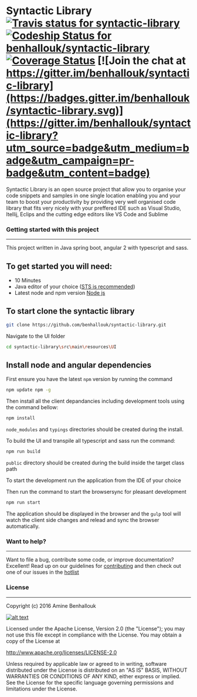# Syntactic Library [![Travis status for syntactic-library](https://api.travis-ci.org/benhallouk/syntactic-library.svg)](https://travis-ci.org/benhallouk/syntactic-library)  [ ![Codeship Status for benhallouk/syntactic-library](https://codeship.com/projects/f0f42a60-1a89-0134-4629-56774cd00e66/status?branch=master)](https://codeship.com/projects/159370) [![Coverage Status](https://coveralls.io/repos/github/benhallouk/syntactic-library/badge.svg?branch=master)](https://coveralls.io/github/benhallouk/syntactic-library?branch=master) [![Join the chat at https://gitter.im/benhallouk/syntactic-library](https://badges.gitter.im/benhallouk/syntactic-library.svg)](https://gitter.im/benhallouk/syntactic-library?utm_source=badge&utm_medium=badge&utm_campaign=pr-badge&utm_content=badge)
Syntactic Library is an open source project that allow you to organise your code snippets and samples in one single location enabling you and your team to boost your productivity by providing very well organised code library that fits very nicely with your preffered IDE such as Visual Studio, Itellij, Eclips and the cutting edge editors like VS Code and Sublime


### Getting started with this project
-------------

This project written in Java spring boot, angular 2 with typescript and sass.

To get started you will need:
-------------
- 10 Minutes
- Java editor of your choice ([STS is recommended])
- Latest node and npm version [Node js]

To start clone the syntactic library
-------------
```sh
git clone https://github.com/benhallouk/syntactic-library.git 
```

Navigate to the UI folder
```sh
cd syntactic-library\src\main\resources\UI
```

Install node and angular dependencies
-------------

First ensure you have the latest `npm` version by running the command
```sh
npm update npm -g
```

Then install all the client depandancies including development tools using the command bellow:
```sh
npm install
```
`node_modules` and `typings` directories should be created during the install.

To build the UI and transpile all typescript and sass run the command:

```sh
npm run build
```
`public` directory should be created during the build inside the target class path

To start the development run the application from the IDE of your choice

Then run the command to start the browsersync for pleasant development

```sh
npm run start
```
The application should be displayed in the browser and the `gulp` tool will watch the client side changes and relead and sync the browser automatically.

### Want to help?
----
Want to file a bug, contribute some code, or improve documentation? Excellent! Read up on our guidelines for [contributing][contributing] and then check out one of our issues in the [hotlist](https://github.com/benhallouk/syntactic-library/labels/hotlist)

### License
----
Copyright (c) 2016 Amine Benhallouk

[![alt text](http://static.copyrighted.com/images/seal.gif "Copyrighted.com Registered & Protected 7PZF-PEB0-XEAB-U1BN")](http://www.copyrighted.com/copyrights/view/7pzf-peb0-xeab-u1bn)

Licensed under the Apache License, Version 2.0 (the "License");
you may not use this file except in compliance with the License.
You may obtain a copy of the License at

http://www.apache.org/licenses/LICENSE-2.0

Unless required by applicable law or agreed to in writing, software
distributed under the License is distributed on an "AS IS" BASIS,
WITHOUT WARRANTIES OR CONDITIONS OF ANY KIND, either express or implied.
See the License for the specific language governing permissions and
limitations under the License.

[contributing]: http://github.com/benhallouk/syntactic-library/blob/master/CONTRIBUTING.md
[STS is recommended]: <https://spring.io/tools>
[Node js]: <https://nodejs.org/en/>

